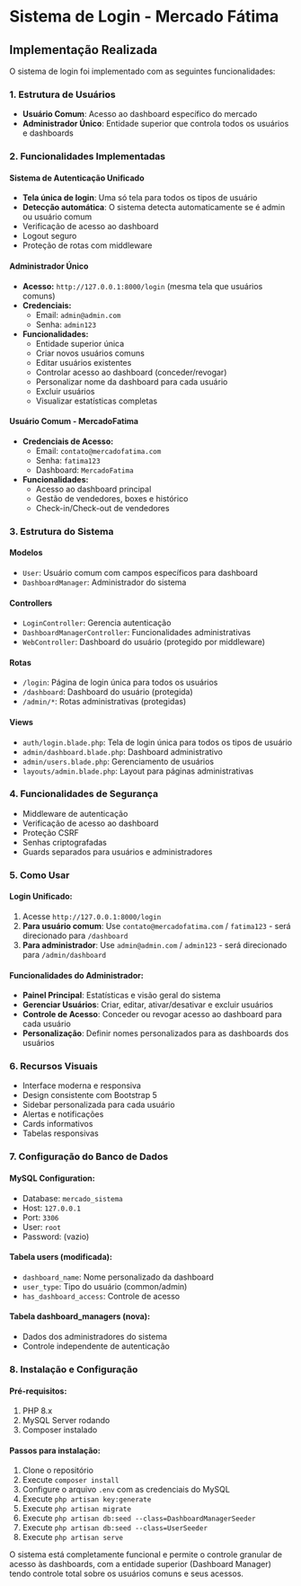 # Sistema de Login - Mercado Fátima

## Implementação Realizada

O sistema de login foi implementado com as seguintes funcionalidades:

### 1. **Estrutura de Usuários**

-   **Usuário Comum**: Acesso ao dashboard específico do mercado
-   **Administrador Único**: Entidade superior que controla todos os usuários e dashboards

### 2. **Funcionalidades Implementadas**

#### **Sistema de Autenticação Unificado**

-   **Tela única de login**: Uma só tela para todos os tipos de usuário
-   **Detecção automática**: O sistema detecta automaticamente se é admin ou usuário comum
-   Verificação de acesso ao dashboard
-   Logout seguro
-   Proteção de rotas com middleware

#### **Administrador Único**

-   **Acesso:** `http://127.0.0.1:8000/login` (mesma tela que usuários comuns)
-   **Credenciais:**
    -   Email: `admin@admin.com`
    -   Senha: `admin123`
-   **Funcionalidades:**
    -   Entidade superior única
    -   Criar novos usuários comuns
    -   Editar usuários existentes
    -   Controlar acesso ao dashboard (conceder/revogar)
    -   Personalizar nome da dashboard para cada usuário
    -   Excluir usuários
    -   Visualizar estatísticas completas

#### **Usuário Comum - MercadoFatima**

-   **Credenciais de Acesso:**
    -   Email: `contato@mercadofatima.com`
    -   Senha: `fatima123`
    -   Dashboard: `MercadoFatima`
-   **Funcionalidades:**
    -   Acesso ao dashboard principal
    -   Gestão de vendedores, boxes e histórico
    -   Check-in/Check-out de vendedores

### 3. **Estrutura do Sistema**

#### **Modelos**

-   `User`: Usuário comum com campos específicos para dashboard
-   `DashboardManager`: Administrador do sistema

#### **Controllers**

-   `LoginController`: Gerencia autenticação
-   `DashboardManagerController`: Funcionalidades administrativas
-   `WebController`: Dashboard do usuário (protegido por middleware)

#### **Rotas**

-   `/login`: Página de login única para todos os usuários
-   `/dashboard`: Dashboard do usuário (protegida)
-   `/admin/*`: Rotas administrativas (protegidas)

#### **Views**

-   `auth/login.blade.php`: Tela de login única para todos os tipos de usuário
-   `admin/dashboard.blade.php`: Dashboard administrativo
-   `admin/users.blade.php`: Gerenciamento de usuários
-   `layouts/admin.blade.php`: Layout para páginas administrativas

### 4. **Funcionalidades de Segurança**

-   Middleware de autenticação
-   Verificação de acesso ao dashboard
-   Proteção CSRF
-   Senhas criptografadas
-   Guards separados para usuários e administradores

### 5. **Como Usar**

#### **Login Unificado:**

1. Acesse `http://127.0.0.1:8000/login`
2. **Para usuário comum**: Use `contato@mercadofatima.com` / `fatima123` - será direcionado para `/dashboard`
3. **Para administrador**: Use `admin@admin.com` / `admin123` - será direcionado para `/admin/dashboard`

#### **Funcionalidades do Administrador:**

-   **Painel Principal**: Estatísticas e visão geral do sistema
-   **Gerenciar Usuários**: Criar, editar, ativar/desativar e excluir usuários
-   **Controle de Acesso**: Conceder ou revogar acesso ao dashboard para cada usuário
-   **Personalização**: Definir nomes personalizados para as dashboards dos usuários

### 6. **Recursos Visuais**

-   Interface moderna e responsiva
-   Design consistente com Bootstrap 5
-   Sidebar personalizada para cada usuário
-   Alertas e notificações
-   Cards informativos
-   Tabelas responsivas

### 7. **Configuração do Banco de Dados**

#### **MySQL Configuration:**

-   Database: `mercado_sistema`
-   Host: `127.0.0.1`
-   Port: `3306`
-   User: `root`
-   Password: (vazio)

#### **Tabela users (modificada):**

-   `dashboard_name`: Nome personalizado da dashboard
-   `user_type`: Tipo do usuário (common/admin)
-   `has_dashboard_access`: Controle de acesso

#### **Tabela dashboard_managers (nova):**

-   Dados dos administradores do sistema
-   Controle independente de autenticação

### 8. **Instalação e Configuração**

#### **Pré-requisitos:**

1. PHP 8.x
2. MySQL Server rodando
3. Composer instalado

#### **Passos para instalação:**

1. Clone o repositório
2. Execute `composer install`
3. Configure o arquivo `.env` com as credenciais do MySQL
4. Execute `php artisan key:generate`
5. Execute `php artisan migrate`
6. Execute `php artisan db:seed --class=DashboardManagerSeeder`
7. Execute `php artisan db:seed --class=UserSeeder`
8. Execute `php artisan serve`

O sistema está completamente funcional e permite o controle granular de acesso às dashboards, com a entidade superior (Dashboard Manager) tendo controle total sobre os usuários comuns e seus acessos.
